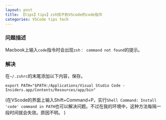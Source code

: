 ```yaml
---
layout: post
title: 【tips】tips】zsh找不到VScode的code指令
categories: VSCode tips tech
---
```


### 问题描述
Macbook上输入`code`指令时会出现`zsh： command not found`的提示。

### 解决
在`~/.zshrc`的末尾添加以下内容，保存。
```
export PATH="$PATH:/Applications/Visual Studio Code - Insiders.app/Contents/Resources/app/bin"
```
(在VScode的界面上输入Shift+Command+P，实行`Shell Command: Install 'code' command in PATH`也可以解决问题。不过在我的环境中，这种方法每隔一段时间就会失效。原因不明。
)
